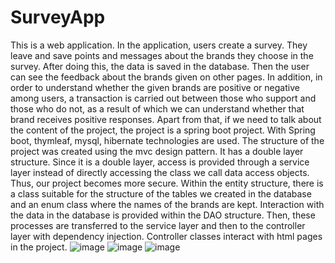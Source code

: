 # SurveyApp
This is a web application. In the application, users create a survey. 
They leave and save points and messages about the brands they choose in the survey. 
After doing this, the data is saved in the database. Then the user can see the feedback about the brands given on other pages. 
In addition, in order to understand whether the given brands are positive or negative among users, a transaction is carried out between those who support and those who do not, as a result of which we can understand whether that brand receives positive responses. 
Apart from that, if we need to talk about the content of the project, the project is a spring boot project. 
With Spring boot, thymleaf, mysql, hibernate technologies are used. 
The structure of the project was created using the mvc design pattern. 
It has a double layer structure. 
Since it is a double layer, access is provided through a service layer instead of directly accessing the class we call data access objects. 
Thus, our project becomes more secure. Within the entity structure, there is a class suitable for the structure of the tables we created in the database and an enum class where the names of the brands are kept. Interaction with the data in the database is provided within the DAO structure. 
Then, these processes are transferred to the service layer and then to the controller layer with dependency injection. Controller classes interact 
with html pages in the project.
![image](https://user-images.githubusercontent.com/92019492/191540152-cca98e5b-be02-46f7-b2b0-feaca8620eae.png)
![image](https://user-images.githubusercontent.com/92019492/191540283-6b944022-c5d6-4db1-ae27-2c0dfec59a91.png)
![image](https://user-images.githubusercontent.com/92019492/191540361-1d11c175-56dd-4e20-a78e-ba035687892b.png)
